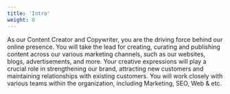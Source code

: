 ```yaml
---
title: 'Intro'
weight: 0
---
```


As our Content Creator and Copywriter, you are the driving force behind our online presence. You will take the lead for creating, curating and publishing content across our various marketing channels, such as our websites, blogs, advertisements, and more. Your creative expressions will play a crucial role in strengthening our brand, attracting new customers and maintaining relationships with existing customers. You will work closely with various teams within the organization, including Marketing, SEO, Web & etc.